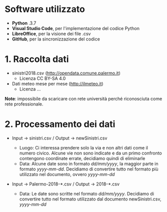 # Software utilizzato
* **Python** .3.7
* **Visual Studio Code**, per l'implementazione del codice Python
* **LibreOffice**, per la visione dei file .csv
* **GitHub**, per la sincronizzazione del codice

# 1. Raccolta dati
* sinistri2018.csv (http://opendata.comune.palermo.it)
  * Licenza CC BY-SA 4.0
* Dati meteo mese per mese (http://ilmeteo.it)
  * Licenza ...
  
  
**Note**: impossibile da scaricare con rete università perché riconosciuta come rete professionale.

# 2. Processamento dei dati
* Input -> sinistri.csv / Output -> newSinistri.csv
  * Luogo: Ci interessa prendere solo la via e non altri dati come il numero civico. Alcune vie non sono indicate e da un primo confronto contengono coordinate errate, decidiamo quindi di eliminarle
  * Data: Alcune date sono in formato *dd/mm/yyyy*, la maggior parte in formato *yyyy-mm-dd*. Decidiamo di convertire tutto nel formato più utilizzato nel documento, ovvero *yyyy-mm-dd*


* Input -> Palermo-2018-*.csv / Output -> 2018-\*.csv
  * Data: Le date sono scritte nel formato *dd/mm/yyyy*. Decidiamo di convertire tutto nel formato utilizzato dal documento newSinistri.csv, *yyyy-mm-dd*